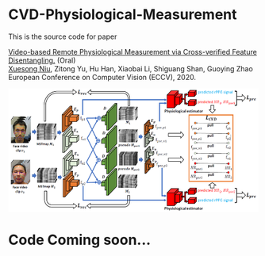 # CVD-Physiological-Measurement

This is the source code for paper

[Video-based Remote Physiological Measurement via Cross-verified Feature Disentangling.](https://arxiv.org/abs/2007.08213) (Oral) </br>
[Xuesong Niu](https://nxsedson.github.io/), Zitong Yu, Hu Han, Xiaobai Li, Shiguang Shan, Guoying Zhao </br>
European Conference on Computer Vision (ECCV), 2020. </br>

<img src="./pipeline.png" width = "600px" height = "250px" align=center />

# Code Coming soon...

